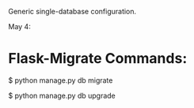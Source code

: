 Generic single-database configuration.

May 4:

Flask-Migrate Commands:
======================
$ python manage.py db migrate

$ python manage.py db upgrade